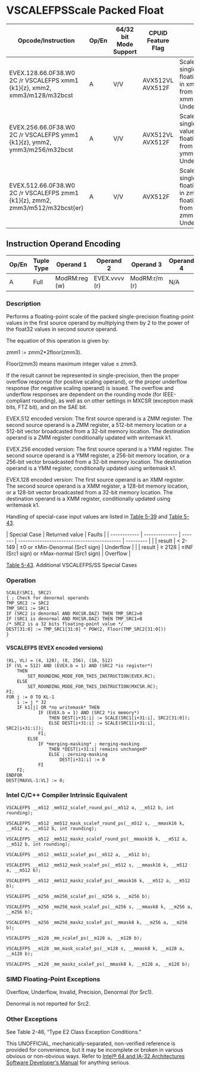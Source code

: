 # VSCALEFPS**Scale Packed Float**

| Opcode/Instruction                                                            | Op/En | 64/32 bit Mode Support | CPUID Feature Flag | Description                                                                                                                             |
| ----------------------------------------------------------------------------- | ----- | ---------------------- | ------------------ | --------------------------------------------------------------------------------------------------------------------------------------- |
| EVEX.128.66.0F38.W0 2C /r VSCALEFPS xmm1 {k1}{z}, xmm2, xmm3/m128/m32bcst     | A     | V/V                    | AVX512VL AVX512F   | Scale the packed single-precision floating-point values in xmm2 using values from xmm3/m128/m32bcst. Under writemask k1.                |
| EVEX.256.66.0F38.W0 2C /r VSCALEFPS ymm1 {k1}{z}, ymm2, ymm3/m256/m32bcst     | A     | V/V                    | AVX512VL AVX512F   | Scale the packed single-precision values in ymm2 using floating-point values from ymm3/m256/m32bcst. Under writemask k1.                |
| EVEX.512.66.0F38.W0 2C /r VSCALEFPS zmm1 {k1}{z}, zmm2, zmm3/m512/m32bcst{er} | A     | V/V                    | AVX512F            | Scale the packed single-precision floating-point values in zmm2 using floating-point values from zmm3/m512/m32bcst. Under writemask k1. |

## Instruction Operand Encoding

| Op/En | Tuple Type | Operand 1     | Operand 2     | Operand 3     | Operand 4 |
| ----- | ---------- | ------------- | ------------- | ------------- | --------- |
| A     | Full       | ModRM:reg (w) | EVEX.vvvv (r) | ModRM:r/m (r) | N/A       |

### Description

Performs a floating-point scale of the packed single-precision floating-point values in the first source operand by multiplying them by 2 to the power of the float32 values in second source operand.

The equation of this operation is given by:

zmm1 := zmm2\*2floor(zmm3).

Floor(zmm3) means maximum integer value ≤ zmm3.

If the result cannot be represented in single-precision, then the proper overflow response (for positive scaling operand), or the proper underflow response (for negative scaling operand) is issued. The overflow and underflow responses are dependent on the rounding mode (for IEEE-compliant rounding), as well as on other settings in MXCSR (exception mask bits, FTZ bit), and on the SAE bit.

EVEX.512 encoded version: The first source operand is a ZMM register. The second source operand is a ZMM register, a 512-bit memory location or a 512-bit vector broadcasted from a 32-bit memory location. The destination operand is a ZMM register conditionally updated with writemask k1.

EVEX.256 encoded version: The first source operand is a YMM register. The second source operand is a YMM register, a 256-bit memory location, or a 256-bit vector broadcasted from a 32-bit memory location. The destination operand is a YMM register, conditionally updated using writemask k1.

EVEX.128 encoded version: The first source operand is an XMM register. The second source operand is a XMM register, a 128-bit memory location, or a 128-bit vector broadcasted from a 32-bit memory location. The destination operand is a XMM register, conditionally updated using writemask k1.

Handling of special-case input values are listed in [Table 5-39](/x86/vscalefpd#tbl-5-39) and [Table 5-43](/x86/vscalefps#tbl-5-43).

| Special Case | Returned value | Faults  |
| ------------ | -------------- | ------- | ------------------------------------------- | --------- |
|              | result         | < 2-149 | ±0 or ±Min-Denormal (Src1 sign)             | Underflow |
|              | result         | ≥ 2128  | ±INF (Src1 sign) or ±Max-normal (Src1 sign) | Overflow  |

[Table 5-43](/x86/vscalefps#tbl-5-43). Additional VSCALEFPS/SS Special Cases

### Operation

```
SCALE(SRC1, SRC2)
{ ; Check for denormal operands
TMP_SRC2 := SRC2
TMP_SRC1 := SRC1
IF (SRC2 is denormal AND MXCSR.DAZ) THEN TMP_SRC2=0
IF (SRC1 is denormal AND MXCSR.DAZ) THEN TMP_SRC1=0
/* SRC2 is a 32 bits floating-point value */
DEST[31:0] := TMP_SRC1[31:0] * POW(2, Floor(TMP_SRC2[31:0]))
}

```

#### VSCALEFPS (EVEX encoded versions)

```
(KL, VL) = (4, 128), (8, 256), (16, 512)
IF (VL = 512) AND (EVEX.b = 1) AND (SRC2 *is register*)
    THEN
        SET_ROUNDING_MODE_FOR_THIS_INSTRUCTION(EVEX.RC);
    ELSE
        SET_ROUNDING_MODE_FOR_THIS_INSTRUCTION(MXCSR.RC);
FI;
FOR j := 0 TO KL-1
    i := j * 32
    IF k1[j] OR *no writemask* THEN
            IF (EVEX.b = 1) AND (SRC2 *is memory*)
                THEN DEST[i+31:i] := SCALE(SRC1[i+31:i], SRC2[31:0]);
                ELSE DEST[i+31:i] := SCALE(SRC1[i+31:i], SRC2[i+31:i]);
            FI;
        ELSE
            IF *merging-masking* ; merging-masking
                THEN *DEST[i+31:i] remains unchanged*
                ELSE ; zeroing-masking
                    DEST[i+31:i] := 0
            FI
    FI;
ENDFOR
DEST[MAXVL-1:VL] := 0;

```

### Intel C/C++ Compiler Intrinsic Equivalent

```
VSCALEFPS __m512 _mm512_scalef_round_ps(__m512 a, __m512 b, int rounding);

```

```
VSCALEFPS __m512 _mm512_mask_scalef_round_ps(__m512 s, __mmask16 k, __m512 a, __m512 b, int rounding);

```

```
VSCALEFPS __m512 _mm512_maskz_scalef_round_ps(__mmask16 k, __m512 a, __m512 b, int rounding);

```

```
VSCALEFPS __m512 _mm512_scalef_ps(__m512 a, __m512 b);

```

```
VSCALEFPS __m512 _mm512_mask_scalef_ps(__m512 s, __mmask16 k, __m512 a, __m512 b);

```

```
VSCALEFPS __m512 _mm512_maskz_scalef_ps(__mmask16 k, __m512 a, __m512 b);

```

```
VSCALEFPS __m256 _mm256_scalef_ps(__m256 a, __m256 b);

```

```
VSCALEFPS __m256 _mm256_mask_scalef_ps(__m256 s, __mmask8 k, __m256 a, __m256 b);

```

```
VSCALEFPS __m256 _mm256_maskz_scalef_ps(__mmask8 k, __m256 a, __m256 b);

```

```
VSCALEFPS __m128 _mm_scalef_ps(__m128 a, __m128 b);

```

```
VSCALEFPS __m128 _mm_mask_scalef_ps(__m128 s, __mmask8 k, __m128 a, __m128 b);

```

```
VSCALEFPS __m128 _mm_maskz_scalef_ps(__mmask8 k, __m128 a, __m128 b);

```

### SIMD Floating-Point Exceptions

Overflow, Underflow, Invalid, Precision, Denormal (for Src1).

Denormal is not reported for Src2.

### Other Exceptions

See Table 2-46, “Type E2 Class Exception Conditions.”

This UNOFFICIAL, mechanically-separated, non-verified reference is provided for convenience, but it may be
incomplete or broken in various obvious or non-obvious
ways. Refer to [Intel® 64 and IA-32 Architectures Software Developer’s Manual](https://software.intel.com/en-us/download/intel-64-and-ia-32-architectures-sdm-combined-volumes-1-2a-2b-2c-2d-3a-3b-3c-3d-and-4) for anything serious.
